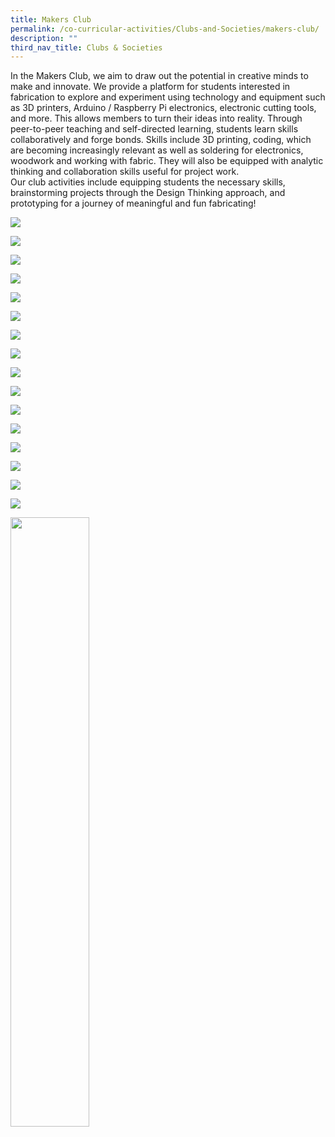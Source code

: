 ```yaml
---
title: Makers Club
permalink: /co-curricular-activities/Clubs-and-Societies/makers-club/
description: ""
third_nav_title: Clubs & Societies
---
```

In the Makers Club, we aim to draw out the potential in creative minds to make and innovate. We provide a platform for students interested in fabrication to explore and experiment using technology and equipment such as 3D printers, Arduino / Raspberry Pi electronics, electronic cutting tools, and more. This allows members to turn their ideas into reality. Through peer-to-peer teaching and self-directed learning, students learn skills collaboratively and forge bonds. Skills include 3D printing, coding, which are becoming increasingly relevant as well as soldering for electronics, woodwork and working with fabric. They will also be equipped with analytic thinking and collaboration skills useful for project work.   
Our club activities include equipping students the necessary skills, brainstorming projects through the Design Thinking approach, and prototyping for a journey of meaningful and fun fabricating!

![](/images/TMJC-StudentDevelopment_CCA_MakersClub_01.jpeg)

![](/images/TMJC-StudentDevelopment_CCA_MakersClub_02.jpeg)

![](/images/TMJC-StudentDevelopment_CCA_MakersClub_03.jpeg)

![](/images/TMJC-StudentDevelopment_CCA_MakersClub_04.jpeg)

![](/images/TMJC-StudentDevelopment_CCA_MakersClub_05.jpeg)

![](/images/TMJC-StudentDevelopment_CCA_MakersClub_06.jpeg)

![](/images/TMJC-StudentDevelopment_CCA_MakersClub_07.jpeg)


![](/images/TMJC-StudentDevelopment_CCA_MakersClub_08.jpeg)


![](/images/TMJC-StudentDevelopment_CCA_MakersClub_09.jpeg)


![](/images/TMJC-StudentDevelopment_CCA_MakersClub_10.jpeg)


![](/images/TMJC-StudentDevelopment_CCA_MakersClub_11.jpeg)


![](/images/TMJC-StudentDevelopment_CCA_MakersClub_12.jpeg)


![](/images/TMJC-StudentDevelopment_CCA_MakersClub_13.jpeg)


![](/images/TMJC-StudentDevelopment_CCA_MakersClub_14.jpeg)


![](/images/TMJC-StudentDevelopment_CCA_MakersClub_15.jpeg)


![](/images/TMJC-StudentDevelopment_CCA_MakersClub_16.jpeg)

<img src="/images/TMJC-StudentDevelopment_CCA_MakersClub_17.jpeg" 
     style="width:50%">